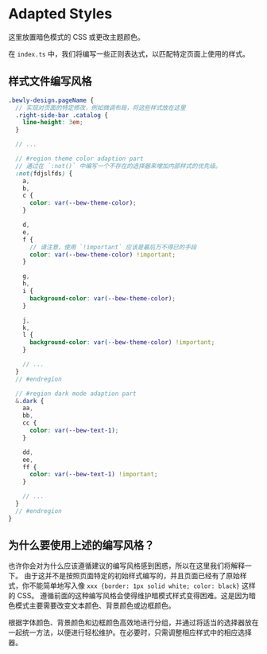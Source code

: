 # Adapted Styles

这里放置暗色模式的 CSS 或更改主题颜色。

在 `index.ts` 中，我们将编写一些正则表达式，以匹配特定页面上使用的样式。

## 样式文件编写风格

``` scss
.bewly-design.pageName {
  // 实现对页面的特定修改，例如微调布局，将这些样式放在这里
  .right-side-bar .catalog {
    line-height: 3em;
  }

  // ...

  // #region theme color adaption part
  // 通过在 `:not()` 中编写一个不存在的选择器来增加内部样式的优先级。
  :not(fdjslfds) {
    a,
    b,
    c {
      color: var(--bew-theme-color);
    }

    d,
    e,
    f {
      // 请注意，使用 `!important` 应该是最后万不得已的手段
      color: var(--bew-theme-color) !important;
    }

    g,
    h,
    i {
      background-color: var(--bew-theme-color);
    }

    j,
    k,
    l {
      background-color: var(--bew-theme-color) !important;
    }

    // ...
  }
  // #endregion

  // #region dark mode adaption part
  &.dark {
    aa,
    bb,
    cc {
      color: var(--bew-text-1);
    }

    dd,
    ee,
    ff {
      color: var(--bew-text-1) !important;
    }

    // ...
  }
  // #endregion
}
```

## 为什么要使用上述的编写风格？

也许你会对为什么应该遵循建议的编写风格感到困惑，所以在这里我们将解释一下。
由于这并不是按照页面特定的初始样式编写的，并且页面已经有了原始样式，你不能简单地写入像 `xxx {border: 1px solid white; color: black}` 这样的 CSS。
遵循前面的这种编写风格会使得维护暗模式样式变得困难。这是因为暗色模式主要需要改变文本颜色、背景颜色或边框颜色。

根据字体颜色、背景颜色和边框颜色高效地进行分组，并通过将适当的选择器放在一起统一方法，以便进行轻松维护。在必要时，只需调整相应样式中的相应选择器。
